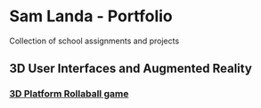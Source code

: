 # Sam Landa - Portfolio
Collection of school assignments and projects


## 3D User Interfaces and Augmented Reality
### [3D Platform Rollaball game](https://github.com/sdlanda77/portfolio/tree/main/3D_UI_AR)
